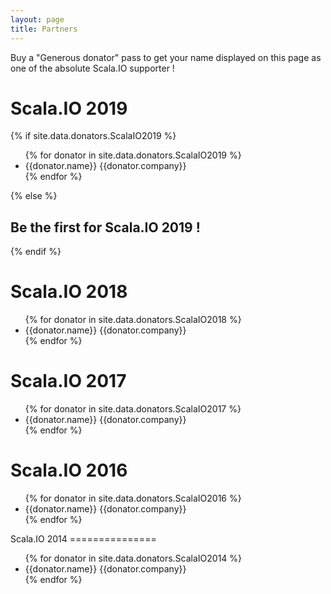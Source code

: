 ```yaml
---
layout: page
title: Partners
---
```

Buy a "Generous donator" pass to get your name displayed on this page as one of the absolute Scala.IO supporter !

Scala.IO 2019
===============

{% if site.data.donators.ScalaIO2019 %}  
<ul class="donators">
{% for donator in site.data.donators.ScalaIO2019 %}
  <li>{{donator.name}} <span class="details">
    <a href="http://twitter.com/{{donator.twitter}}"><i class="fab fa-twitter"></i></a>
    <span class="company">{{donator.company}}</span>
    </span>
  </li>
{% endfor %}
</ul>
{% else %}
<h2>Be the first for Scala.IO 2019 !</h2>  
{% endif %}

Scala.IO 2018
===============

<ul class="donators">
{% for donator in site.data.donators.ScalaIO2018 %}
  <li>{{donator.name}} <span class="details">
    <a href="http://twitter.com/{{donator.twitter}}"><i class="fab fa-twitter"></i></a>
    <span class="company">{{donator.company}}</span>
    </span>
  </li>
{% endfor %}
</ul>

Scala.IO 2017
===============

<ul class="donators">
{% for donator in site.data.donators.ScalaIO2017 %}
<li>{{donator.name}} <span class="details"> <a href="http://twitter.com/{{donator.twitter}}"><i class="fab fa-twitter"></i></a> <span class="company">{{donator.company}}</span>
</li>
{% endfor %}
</ul>

Scala.IO 2016
===============

<ul class="donators">
{% for donator in site.data.donators.ScalaIO2016 %}
  <li>{{donator.name}} <span class="details">
    <a href="http://twitter.com/{{donator.twitter}}"><i class="fab fa-twitter"></i></a>
    <span class="company">{{donator.company}}</span>
    </span>
  </li>
{% endfor %}
</ul>
Scala.IO 2014
===============

<ul class="donators">
{% for donator in site.data.donators.ScalaIO2014 %}
  <li>{{donator.name}} <span class="details">
    <a href="http://twitter.com/{{donator.twitter}}"><i class="fab fa-twitter"></i></a>
    <span class="company">{{donator.company}}</span>
    </span>
  </li>
{% endfor %}
</ul>
